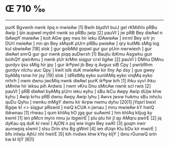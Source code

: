# Œ 710 ‰
---
purK Bgvwnh nwnk ilpq n mwieAw ]1] Bwih blµdVI buiJ geI rKMdVo
pRBu Awip ] ijin aupweI mydnI nwnk so pRBu jwip ]2] pauVI ] jw pRB
Bey dieAwl n ibAwpY mwieAw ] koit AGw gey nws hir ieku iDAwieAw ]
inrml Bey srIr jn DUrI nwieAw ] mn qn Bey sMqoK pUrn pRBu pwieAw ]
qry kutMb sMig log kul sbwieAw ]18] slok ] gur goibMd gopwl gur gur
pUrn nwrwiexh ] gur dieAwl smrQ gur gur nwnk piqq auDwrxh ]1]
Baujlu ibKmu Asgwhu guir boihQY qwirAmu ] nwnk pUr krMm siqgur crxI
ligAw ]2] pauVI ] DMnu DMnu gurdyv ijsu sMig hir jpy ] gur ik®pwl jb
Bey q Avgux siB Cpy ] pwrbRhm gurdyv nIchu auc Qpy ] kwit islk duK
mwieAw kir lIny Ap dsy ] gux gwey byAMq rsnw hir jsy ]19] slok ]
idRstMq eyko sunIAMq eyko vrqMq eyko nrhrh ] nwm dwnu jwcMiq nwnk
dieAwl purK ik®pw krh ]1] ihku syvI ihku sMmlw hir ieksu pih
Ardwis ] nwm vKru Dnu sMicAw nwnk scI rwis ]2] pauVI ] pRB
dieAwl byAMq pUrn ieku eyhu ] sBu ikCu Awpy Awip dUjw khw kyhu ] Awip
krhu pRB dwnu Awpy Awip lyhu ] Awvx jwxw hukmu sBu inhclu quDu Qyhu ]
nwnku mMgY dwnu kir ikrpw nwmu dyhu ]20]1]
jYqsrI bwxI Bgqw kI
<> siqgur pRswid ]
nwQ kCUA n jwnau ] mnu mwieAw kY hwiQ ibkwnau ]1] rhwau ] qum
khIAq hO jgq gur suAwmI ] hm khIAq kiljug ky kwmI ]1] ien pMcn
myro mnu ju ibgwirE ] plu plu hir jI qy AMqru pwirE ]2] jq dyKau qq
duK kI rwsI ] AjON n pq´wie ingm Bey swKI ]3] goqm nwir aumwpiq
sÍwmI ] sIsu Drin shs Bg gWmI ]4] ien dUqn Klu bDu kir mwirE ]
bfo inlwju AjhU nhI hwirE ]5] kih rivdws khw kYsy kIjY ] ibnu
rGunwQ srin kw kI lIjY ]6]1]
####
